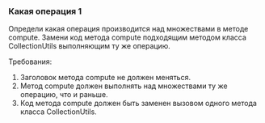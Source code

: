 
### Какая операция 1

Определи какая операция производится над множествами в методе compute.
Замени код метода compute подходящим методом класса CollectionUtils выполняющим ту же операцию.


Требования:
1.	Заголовок метода compute не должен меняться.
2.	Метод compute должен выполнять над множествами ту же операцию, что и раньше.
3.	Код метода compute должен быть заменен вызовом одного метода класса CollectionUtils.


